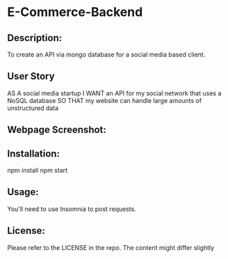 # E-Commerce-Backend

## Description:

To create an API via mongo database for a social media based client.


## User Story

AS A social media startup
I WANT an API for my social network that uses a NoSQL database
SO THAT my website can handle large amounts of unstructured data

## Webpage Screenshot:


## Installation: 

npm install
npm start

## Usage:

You'll need to use Insomnia to post requests.

## License: 
Please refer to the LICENSE in the repo. The content might differ slightly



